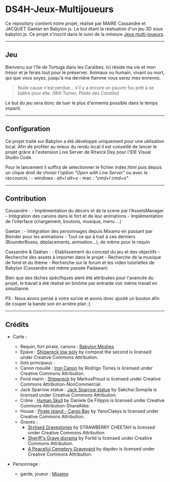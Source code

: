 # DS4H-Jeux-Multijoueurs

Ce repository contient notre projet, réalisé par MAIRE Cassandre et JACQUET Gaetan en Babylon js. Le but étant la réalisation d'un jeu 3D sous babylon.js. Ce projet s'inscrit dans le suivi de la mineure [Jeux multi-joueurs](https://ds4h.univ-cotedazur.eu/education/minor-programming-multiplayer-video-games-on-the-web-platform-advanced-javascript-2).

- - - - - - - - - -

## Jeu

Bienvenu sur l'île de Tortuga dans les Caraïbes. Ici réside ma vie et mon trésor et je ferais tout pour le préserver. Animaux ou humain, vivant ou mort, qui que vous soyez, jusqu'à ma dernière flamme vous serez mes ennemis.
> Nulle cause n'est perdue... s'il y a encore un pauvre fou prêt à se battre pour elle. *(Will Turner, Pirate des Caraïbe)* 


Le but du jeu sera donc de tuer le plus d'ennemis possible dans le temps imparti. 

- - - - - - - - - -

## Configuration

Ce projet traité sur Babylon a été développé uniquement pour une utilisation local.
Afin de profiter au mieux du rendu local il est conseillé de lancer le projet grâce à l'extension Live Server de Ritwick Dey pour l'IDE Visual Studio Code. 

Pour le lancement il suffira de selectionner le fichier index.html puis depuis un clique droit de choisir l'option *"Open with Live Server"* ou avec le raccourcis :
    - windows : *alt+l alt+o*
    - mac : *"cmd+l cmd+o"*

- - - - - - - - - -

## Contribution 

Cassandre : 
    - Implémentation du décors et de la scene par l'AssetsManager
    - Intégration des canons dans le fort et de leur animations
    - Implémentation de l'interface (chargement, boutons, musique, menu ...)


Gaetan : 
    - Intégration des personnages depuis Mixamo en passant par Blender pour les animations
    - Tout ce qui à trait à ces derniers (BounderBoxes, déplacements, animation...), de même pour le requin

Cassandre & Gaëtan :
    - Etablissement du concept du jeu et des objectifs
    - Recherche des assets à importer dans le projet
    - Recherche de la musique de fond et du thème
    - Recherche sur le forum et les video tutorielles de Babylon (Cassandre est même passée Padawan)

Bien que des tâches spécifiques aient été attribuées pour l'avancée du projet, le travail à été réalisé en binôme par entraide voir même travail en simultanné.

PS : Nous avons pensé à votre survie et avons donc ajouté un bouton afin de couper la bande son en arrière plan ;)
- - - - - - - - - -

## Crédits

- Carte :
    - Requin, fort pirate, canons : [Babylon Meshes](https://doc.babylonjs.com/toolsAndResources/assetLibraries/availableMeshes)
    - Epave : [Shipwreck low poly](https://skfb.ly/6TDpB) by compost the second is licensed under Creative Commons Attribution.
    - îlots principaux : []()
    - Canon roouillé : [Iron Canon](https://skfb.ly/6uOo6) by Rodrigo Torres is licensed under Creative Commons Attribution.
    - Fond marin : [Shipwreck](https://skfb.ly/6TxvB) by MarkusProud is licensed under Creative Commons Attribution-NonCommercial.
    - Jack Sparrow statue : [Jack Sparrow statue](https://skfb.ly/6XpUT) by Sakchai.Sompila is licensed under Creative Commons Attribution.
    - Crâne : [Human Skull](https://skfb.ly/onsKR) by Daniele De Filippis is licensed under Creative Commons Attribution-ShareAlike.
    - House : [Pirate Island - Cargo Bay](https://skfb.ly/6TDqZ) by YanoClaeys is licensed under Creative Commons Attribution.
    - Graves : 
        - [Stylised Gravestones](https://skfb.ly/6VUCE) by STRAWBERRY CHEETAH is licensed under Creative Commons Attribution.
        - [Sheriff's Grave diorama](https://skfb.ly/6XPpn) by Forild is licensed under Creative Commons Attribution.
        - [A Peaceful Cemetery Graveyard](https://skfb.ly/6tVwP) by daydev is licensed under Creative Commons Attribution.


- Personnage :
    - garde, joueur : [Mixamo](https://www.mixamo.com/)